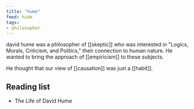 ```yaml
---
title: "hume"
feed: hide
tags:
- philosopher
---
```


david hume was a philosopher of [[skeptic]] who was interested in "Logics, Morals, Criticism, and Politics," their connection to human nature. He wanted to bring the approach of [[empiricism]] to these subjects.

He thought that our view of [[causation]] was just a [[habit]]. 

## Reading list

* The Life of David Hume